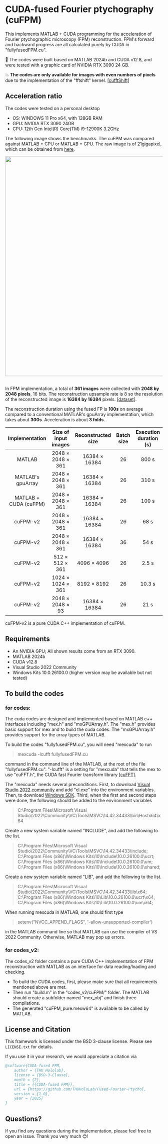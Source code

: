 # CUDA-fused Fourier ptychography (cuFPM)

This implements MATLAB + CUDA programming for the acceleration of Fourier ptychographic microscopy (FPM) reconstruction. FPM's forward and backward progress are all calculated purely by CUDA in "fullyfusedFPM.cu".

:bell: The codes were built based on MATLAB 2024b and CUDA v12.8, and were tested with a graphic card of NVIDIA RTX 3090 24 GB.

:collision: **The codes are only available for images with even numbers of pixels** due to the implementation of the "fftshift" kernel. [[cufftShift]](https://github.com/marwan-abdellah/cufftShift)
## Acceleration ratio

The codes were tested on a personal desktop <br>
* OS: WINDOWS 11 Pro x64, with 128GB RAM <br>
* GPU: NVIDIA RTX 3090 24GB <br>
* CPU: 12th Gen Intel(R) Core(TM) i9-12900K 3.2GHz <br>

The following image shows the benchmarks. The cuFPM was compared against MATLAB + CPU or MATLAB + GPU. The raw image is of 21gigapixel, which can be obtained from [here](http://profoundism.com/21_gigapixel_total_renovation_of_girl_with_a_pearl_earring_for_sale_to_the_wisest_art_lover.html). 

<div align = 'center'>
<img src = "https://github.com/THUHoloLab/Fused-Fourier-Ptycho/blob/main/sources/benchmark.jpg" width = "700" alt="" align = center />
</div><br>

In FPM implementation, a total of **361 images** were collected with **2048 by 2048 pixels**, 16 bits. The reconstruction upsample rate is 8 so the resolution of the reconstructed image is **16384 by 16384** pixels. [[dataset]](https://drive.google.com/drive/folders/1oWm-0svOYzlnrEdqr_P8A-UoB4-NcQxF?usp=drive_link).

The reconstruction duration using the fused FP is **100s** on average compared to a conventional MATLAB's gpuArray implementation, which takes about **300s**. Acceleration is about **3 folds**.

| Implementation          | Size of input images       | Reconstructed size   | Batch size | Execution duration (s)   | 
| :----:                | :----:                     | :-----:        | :-----:          | :-----:  |
| MATLAB                   | 2048    × 2048 × 361      | 16384 × 16384   | 26            | 800 s   |
| MATLAB's gpuArray        | 2048    × 2048 × 361     | 16384 × 16384   | 26           | 310 s   |
| MATLAB + CUDA (cuFPM) | 2048    × 2048 × 361     | 16384 × 16384   | 26          | 100 s   |
| cuFPM-v2 | 2048    × 2048 × 361     | 16384 × 16384   | 26          | 68 s   |
| cuFPM-v2 | 2048    × 2048 × 361     | 16384 × 16384   | 36          | 54 s   |
| cuFPM-v2 | 512    × 512 × 361     | 4096 × 4096   | 26          | 2.5 s   |
| cuFPM-v2 | 1024    × 1024 × 361     | 8192 × 8192   | 26          | 10.3 s   |
| cuFPM-v2 | 2048    × 2048 × 93     | 16384 × 16384   | 26          | 21 s   |

cuFPM-v2 is a pure CUDA C++ implementation of cuFPM. 

## Requirements
* An NVIDIA GPU; All shown results come from an RTX 3090.
* MATLAB 2024b
* CUDA v12.8
* Visual Studio 2022 Community
* Windows Kits 10.0.26100.0 (higher version may be available but not tested)

## To build the codes
### for codes:
The cuda codes are designed and implemented based on MATLAB c++ interfaces including "mex.h" and "mxGPUArray.h". The "mex.h" provides basic support for mex and to build the cuda codes. The "mxGPUArray.h" provides support for the array types of MATLAB.

To build the codes "fullyfusedFPM.cu", you will need  "mexcuda" to run 
>mexcuda -lcufft fullyfusedFPM.cu

command in the command line of the MATLAB, at the root of the file "fullyfusedFPM.cu". "-lcufft" is a setting for "mexcuda" that tells the mex to use "cuFFT.h", the CUDA fast Fourier transform library [[cuFFT]](https://docs.nvidia.com/cuda/cufft/).

The "mexcuda" needs several preconditions.
First, to download [Visual Studio 2022 community](https://visualstudio.microsoft.com/vs/community/) and add "cl.exe" into the environment variables.
Then, to download [Windows SDK](https://developer.microsoft.com/en-us/windows/downloads/windows-sdk/).
Third, when the first and second steps were done, the following should be added to the environment variables

> C:\Program Files\Microsoft Visual Studio\2022\Community\VC\Tools\MSVC\14.42.34433\bin\Hostx64\x64

Create a new system variable named "INCLUDE", and add the following to the list.

> C:\Program Files\Microsoft Visual Studio\2022\Community\VC\Tools\MSVC\14.42.34433\include; <br>
> C:\Program Files (x86)\Windows Kits\10\Include\10.0.26100.0\ucrt; <br>
> C:\Program Files (x86)\Windows Kits\10\Include\10.0.26100.0\um; <br>
> C:\Program Files (x86)\Windows Kits\10\Include\10.0.26100.0\shared; <br>

Create a new system variable named "LIB", and add the following to the list.

> C:\Program Files\Microsoft Visual Studio\2022\Community\VC\Tools\MSVC\14.42.34433\lib\x64; <br>
> C:\Program Files (x86)\Windows Kits\10\Lib\10.0.26100.0\ucrt\x64; <br>
> C:\Program Files (x86)\Windows Kits\10\Lib\10.0.26100.0\um\x64; <br>

When running mexcuda in MATLAB, one should first type
> setenv("NVCC_APPEND_FLAGS", '-allow-unsupported-compiler')

in the MATLAB command line so that MATLAB can use the compiler of VS 2022 Community. Otherwise, MATLAB may pop up errors. 

### for codes_v2:
The codes_v2 folder contains a pure CUDA C++ implementation of FPM reconstruction with MATLAB as an interface for data reading/loading and checking. 
* To build the CUDA codes, first, please make sure that all requirements mentioned above are met.
* Then run "build.m" in the "codes_v2/cuFPM/" folder. The MATLAB should create a subfolder named "mex_obj" and finish three compilations.
* The generated "cuFPM_pure.mexw64" is available to be called by MATLAB. 

## License and Citation

This framework is licensed under the BSD 3-clause license. Please see `LICENSE.txt` for details.

If you use it in your research, we would appreciate a citation via
```bibtex
@software{CUDA-fused FPM,
	author = {THU Hololab},
	license = {BSD-3-Clause},
	month = {2},
	title = {{CUDA-fused FPM}},
	url = {https://github.com/THUHoloLab/Fused-Fourier-Ptycho},
	version = {1.0},
	year = {2025}
}
```

## Questions?
If you find any questions during the implementation, please feel free to open an issue. Thank you very much :blush:!
